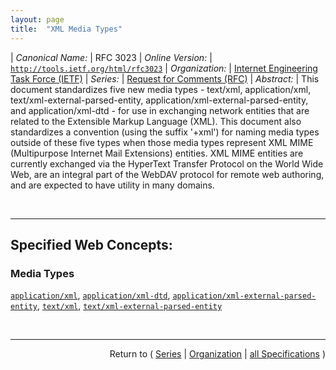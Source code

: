 ```yaml
---
layout: page
title:  "XML Media Types"
---
```


| *Canonical Name:* | RFC 3023
| *Online Version:* | [`http://tools.ietf.org/html/rfc3023`](http://tools.ietf.org/html/rfc3023)
| *Organization:* | [Internet Engineering Task Force (IETF)](..  "List of specification series by this organization")
| *Series:* | [Request for Comments (RFC)](.  "List of specifications in this series")
| *Abstract:* | This document standardizes five new media types - text/xml, application/xml, text/xml-external-parsed-entity, application/xml-external-parsed-entity, and application/xml-dtd - for use in exchanging network entities that are related to the Extensible Markup Language (XML). This document also standardizes a convention (using the suffix '+xml') for naming media types outside of these five types when those media types represent XML MIME (Multipurpose Internet Mail Extensions) entities. XML MIME entities are currently exchanged via the HyperText Transfer Protocol on the World Wide Web, are an integral part of the WebDAV protocol for remote web authoring, and are expected to have utility in many domains.

<br/>
<hr/>

## Specified Web Concepts:

### Media Types

[`application/xml`](/concepts/media-type/application/xml "Application/xml is preferable when an XML document is unreadable by casual users."), [`application/xml-dtd`](/concepts/media-type/application/xml-dtd "The media type application/xml-dtd SHOULD be used for &#34;external DTD subsets&#34; or &#34;external parameter entities&#34;."), [`application/xml-external-parsed-entity`](/concepts/media-type/application/xml-external-parsed-entity "Application/xml is preferable when an XML external parsed entity is unreadable by casual users."), [`text/xml`](/concepts/media-type/text/xml "If an XML document - that is, the unprocessed, source XML document - is readable by casual users, text/xml is preferable to application/xml. MIME user agents (and web user agents) that do not have explicit support for text/xml will treat it as text/plain, for example, by displaying the XML MIME entity as plain text."), [`text/xml-external-parsed-entity`](/concepts/media-type/text/xml-external-parsed-entity "If an XML external parsed entity - that is, the unprocessed, source XML entity - is readable by casual users, text/xml-external-parsed-entity is preferable to application/xml-external-parsed-entity. MIME user agents (and web user agents) that do not have explicit support for text/xml-external-parsed-entity will treat it as text/plain, for example, by displaying the XML MIME entity as plain text.")



<br/>
<hr/>

<p style="text-align: right">Return to ( <a href="./">Series</a> | <a href="../">Organization</a> | <a href="../../">all Specifications</a> )</p>